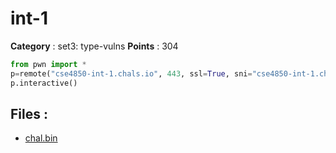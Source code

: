 # int-1

**Category** : set3: type-vulns
**Points** : 304

```python
from pwn import * 
p=remote("cse4850-int-1.chals.io", 443, ssl=True, sni="cse4850-int-1.chals.io")
p.interactive()
```


## Files : 
 - [chal.bin](./chal.bin)



